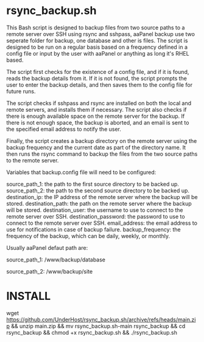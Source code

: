 # rsync_backup.sh
This Bash script is designed to backup files from two source paths to a remote server over SSH using rsync and sshpass, aaPanel backup use two seperate folder for backup, one database and other is files. The script is designed to be run on a regular basis based on a frequency defined in a config file or input by the user with aaPanel or anything as long it's RHEL based.

The script first checks for the existence of a config file, and if it is found, reads the backup details from it. If it is not found, the script prompts the user to enter the backup details, and then saves them to the config file for future runs.

The script checks if sshpass and rsync are installed on both the local and remote servers, and installs them if necessary. The script also checks if there is enough available space on the remote server for the backup. If there is not enough space, the backup is aborted, and an email is sent to the specified email address to notify the user.

Finally, the script creates a backup directory on the remote server using the backup frequency and the current date as part of the directory name. It then runs the rsync command to backup the files from the two source paths to the remote server.

Variables that backup.config file will need to be configured:

source_path_1: the path to the first source directory to be backed up.
source_path_2: the path to the second source directory to be backed up.
destination_ip: the IP address of the remote server where the backup will be stored.
destination_path: the path on the remote server where the backup will be stored.
destination_user: the username to use to connect to the remote server over SSH.
destination_password: the password to use to connect to the remote server over SSH.
email_address: the email address to use for notifications in case of backup failure.
backup_frequency: the frequency of the backup, which can be daily, weekly, or monthly.

Usually aaPanel defaut path are:

source_path_1: /www/backup/database

source_path_2: /www/backup/site


# INSTALL

wget https://github.com/UnderHost/rsync_backup.sh/archive/refs/heads/main.zip && unzip main.zip && mv rsync_backup.sh-main rsync_backup && cd rsync_backup && chmod +x rsync_backup.sh && ./rsync_backup.sh
